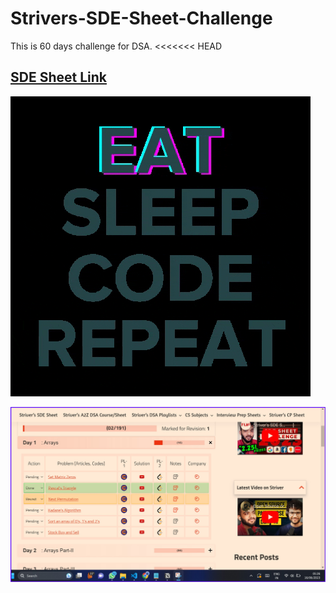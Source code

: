 # Strivers-SDE-Sheet-Challenge
This is 60 days challenge for DSA.
<<<<<<< HEAD
## [SDE Sheet Link ](https://takeuforward.org/interviews/strivers-sde-sheet-top-coding-interview-problems/)

![via GIPHY](giphy.gif)

<!-- ![testing ](assets\giphy360p.mp4) -->
<!-- ![testing ](assets\200w.webp)
<video width="320" height="240" controls>
  <source src="assets\giphy360p.mp4" type="video/mp4">
</video>
======= -->

![ScreenShots](assets/Screenshot%202023-06-16%20052644.jpg)
